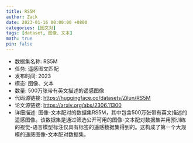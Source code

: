 ```yaml
---
title: RS5M
author: Zack
date: 2023-01-16 00:00:00 +0800
categories: [图文对]
tags: [dataset, 图像、文本]
math: true
pin: false
---
```

- 数据集名称: RS5M
- 任务: 遥感图文匹配
- 发布时间: 2023
- 模态: 图像、文本
- 数量: 500万张带有英文描述的遥感图像
- 代码源链接: https://huggingface.co/datasets/Zilun/RS5M
- 论文源链接: https://arxiv.org/abs/2306.11300
- 详细描述: 图像-文本配对的数据集RS5M，其中包含500万张带有英文描述的遥感图像。该数据集是通过筛选公开可用的图像-文本配对数据集并用预训练的视觉-语言模型标注仅具有标签的遥感数据集得到的。这构成了第一个大规模的遥感图像-文本配对数据集。
